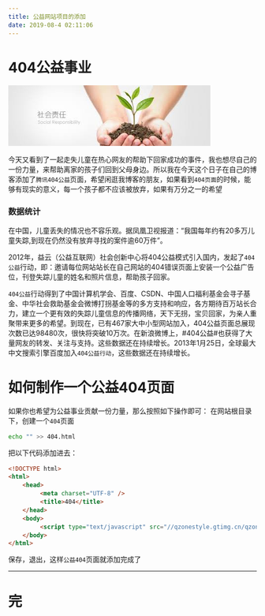 ```yaml
---
title: 公益网站项目的添加
date: 2019-08-4 02:11:06
---
```


# 404公益事业
![](/404/markdown/picture/16.png)

今天又看到了一起走失儿童在热心网友的帮助下回家成功的事件，我也想尽自己的一份力量，来帮助离家的孩子们回到父母身边。所以我在今天这个日子在自己的博客添加了``腾讯404公益``页面，希望闲逛我博客的朋友，如果看到``404页面``的时候，能够有现实的意义，每一个孩子都不应该被放弃，如果有万分之一的希望  
  
### 数据统计
在中国，儿童丢失的情况也不容乐观。据凤凰卫视报道：“我国每年约有20多万儿童失踪,到现在仍然没有放弃寻找的案件逾60万件”。  
  
2012年，益云（公益互联网）社会创新中心将404公益模式引入国内，发起了``404公益``行动，即：邀请每位网站站长在自己网站的404错误页面上安装一个公益广告位，刊登失踪儿童的姓名和照片信息，帮助孩子回家。  
  
``404公益``行动得到了中国计算机学会、百度、CSDN、中国人口福利基金会寻子基金、中华社会救助基金会微博打拐基金等的多方支持和响应，各方期待百万站长合力，建立一个更有效的失踪儿童信息的传播网络，天下无拐，宝贝回家，为亲人重聚带来更多的希望。到现在，已有467家大中小型网站加入，404公益页面总展现次数已达98480次，很快将突破10万次。在新浪微博上，#404公益#也获得了大量网友的转发、关注与支持。这些数据还在持续增长。2013年1月25日，全球最大中文搜索引擎百度加入``404公益行动``，这些数据还在持续增长。

# 如何制作一个公益404页面
如果你也希望为公益事业贡献一份力量，那么按照如下操作即可：
在网站根目录下，创建一个``404``页面
```sh
echo "" >> 404.html
```
把以下代码添加进去：
```html
<!DOCTYPE html>
<html>
    <head>
         <meta charset="UTF-8" />
         <title>404</title>                                                                                                                                        
    </head>
    <body>
         <script type="text/javascript" src="//qzonestyle.gtimg.cn/qzone/hybrid/app/404/search_children.js" homePageName="返回首页" homePageUrl="这里填入你的网站的首页地址"></script>
    </body>
</html>
```
保存，退出，这样``公益404``页面就添加完成了

---
# 完
